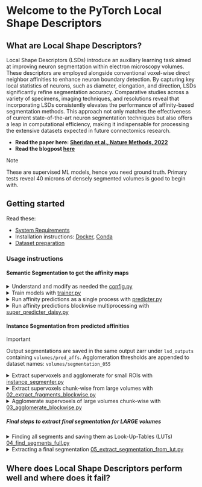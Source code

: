 # Welcome to the PyTorch Local Shape Descriptors

## What are Local Shape Descriptors?

Local Shape Descriptors (LSDs) introduce an auxiliary learning task aimed at improving neuron segmentation within electron microscopy volumes. These descriptors are employed alongside conventional voxel-wise direct neighbor affinities to enhance neuron boundary detection. By capturing key local statistics of neurons, such as diameter, elongation, and direction, LSDs significantly refine segmentation accuracy. Comparative studies across a variety of specimens, imaging techniques, and resolutions reveal that incorporating LSDs consistently elevates the performance of affinity-based segmentation methods. This approach not only matches the effectiveness of current state-of-the-art neuron segmentation techniques but also offers a leap in computational efficiency, making it indispensable for processing the extensive datasets expected in future connectomics research.

- **Read the paper here: [Sheridan et al., Nature Methods, 2022](https://www.nature.com/articles/s41592-022-01711-z)**
- **Read the blogpost [here](https://localshapedescriptors.github.io/)**

> [!Note]
> These are supervised ML models, hence you need ground truth. Primary tests reveal 40 microns of densely segmented volumes is good to begin with.
 
## Getting started

Read these:

- [System Requirements](docs/source/systemrequirements.rst)
- Installation instructions: [Docker](docker/install_docker.md), [Conda](conda_env/install_conda.md)
- [Dataset preparation](data_utils/download_data)

### Usage instructions

#### Semantic Segmentation to get the affinity maps

<details close>
 <summary>Understand and modify as needed the <a href="config/config.py">config.py</a></summary>

<br>

<strong> For training models </strong> <br>
`config.py` contains `SYSTEM`, `DATA`, `PREPROCESS`, `TRAIN`, `MODEL_ISO` (for isotropic datesets) and `MODEL_ANISO` (for anisotropic datasets).
Most of these configurations and hyper-parameters have been populated with default used during experiments.
You may want to modify them to suit your needs. Please look at the commented text adjacent to the hyper-params set to get an idea of what they are.

Separate `config.py` files for public datasets like CREMI, SNEMI, ZEBRAFINCH are provided.

<strong> For running inference with trained models </strong> <br>
`config_predict.py` should be used to run affinity prediction. All configurations set in the file should be automatically picked up by `predicter.py` or `super_predicter_daisy.py`.
Ensure you set the same architectural hyper-parameters under `MODEL_ISO` OR `MODEL_ANISO` for pytorch to load the weights correctly.
Also, ensure you put the data in the correct path inside a `test` folder, and pass the correct `model checkpoint`.

</details>

<details close>
 <summary> Train models with <a href="trainer.py">trainer.py</a></summary>
<br>
<strong> For training models </strong> <br>

Set the hyper-params in the `config.py` file and then run:

```
python trainer.py -c config_cremi.py
```

Note: When a config file is not passed, the default is `config.py`.

</details>

<details close>
 <summary> Run affinity predictions as a single process with <a href="predicter.py">predicter.py</a></summary>

<br>

You can place as many datasets in the `test` folder of your `BRAIN_VOLUME` as you want. Each will be processed but sequentially.

Download **pretrained** models from [here](https://www.dropbox.com/scl/fo/uxmoj3v6i8mos6lwjjvio/h?rlkey=w10iia8rd8alkx3i67u88w0er&dl=0). These models have mostly been trained with default architectural params. We will share more details sooner.

Please modify `config_predict.py` to match your `config.py` used during training. Check **above** for details.

<strong> Run prediction </strong> <br>

```
python predicter.py
```

Note: `predicter.py` does not accept a `config.py` args yet! Hence, all changes must be made in `config_predict.py` as this is default.

</details>

<details>
<summary> Run affinity predictions blockwise multiprocessing with <a href="super_predicter_daisy.py">super_predicter_daisy.py</a></summary>

> **WARNING** <br>
> THIS HAS ONLY BEEN TESTED WITH 3D VOLUMES.

You can place as many datasets in the `test` folder of your `BRAIN_VOLUME` as you want. Each will be processed but sequentially BUT WILL USE MULTIPLE-WORKERS, which makes the predictions faster.

Download **pretrained** models from [here](https://www.dropbox.com/scl/fo/uxmoj3v6i8mos6lwjjvio/h?rlkey=w10iia8rd8alkx3i67u88w0er&dl=0). These models have mostly been trained with default architectural params. We will share more details sooner.

Please modify `config_predict.py` to match your `config.py` used during training. Check **above** for details.

<strong> Run prediction parallely with Daisy task scheduling </strong> <br>

```
python super_predicter_daisy.py
```

Note: `super_predicter_daisy.py` does not accept a `config.py` args yet! Hence, all changes must be made in `config_predict.py` as this is default.

</details>

#### Instance Segmentation from predicted affinities
>[!IMPORTANT]
> Output segmentations are saved in the same output zarr under `lsd_outputs` containing `volumes/pred_affs`.
> Agglomeration thresholds are appended to dataset names: `volumes/segmentation_055`


<details>
<summary> Extract supervoxels and agglomerate for small ROIs with <a href="instance_segmenter.py">instance_segmenter.py</a></summary>

> **WARNING** <br>
> This script should be used with volumes that fit into memory. Predicted affinities are cast as before watershedding float32, so you should have enough RAM.

You must keep the output affinities under `lsd_outputs` for `instance_segmenter.py` to pick them up.
Edit data paths in `config_predict.py`. Watershed and agglomeration will be run sequentially on all output *zarr* files that contain `volumes/pred_affs`.
<br>


<strong> Run watershed and agglomeration </strong> <br>

```
python instance_segmenter.py
```

</details>

<details>
<summary> Extract supervoxels chunk-wise from large volumes with <a href="02_extract_fragments_blockwise.py">02_extract_fragments_blockwise.py</a></summary>

> **IMPORTANT** <br>
> Install [MongoDB](https://www.mongodb.com/docs/manual/installation/) before you begin. <br>
> Ensure you have `pymongo~=4.3.3` and `daisy~=1.0`

> **WARNING** <br>
> `db_host = "localhost:27017"` and `db_name = "lsd_parallel_fragments"` are hardcoded as these in the script. Yet to be supported via `config_predict.py`. `collection_name` would be auto set to the name of your zarr file.

<strong> Run watershed with daisy chunk-wise</strong> <br>

```
python 02_extract_fragments_blockwise.py
```
**NB: 02_extract_fragments_blockwise.py calls [02_extract_fragments_worker.py](engine/post/02_extract_fragments_worker.py)**

</details>

<details>
<summary> Agglomerate supervoxels of large volumes chunk-wise with <a href="03_agglomerate_blockwise.py">03_agglomerate_blockwise.py</a></summary>

> **WARNING** <br>
> This cannot be run if `02_extract_fragments_blockwise.py` has not been run.

<strong> Run agglomeration with daisy chunk-wise</strong> <br>

```
python 03_agglomerate_blockwise.py
```
**NB: 03_agglomerate_blockwise.py calls [03_agglomerate_worker.py](engine/post/03_agglomerate_worker.py)**
</details>

##### Final steps to extract final segmentation for LARGE volumes

<details>
<summary> Finding all segments and saving them as Look-Up-Tables (LUTs) <a href="04_find_segments_full.py">04_find_segments_full.py</a></summary>

> **WARNING** <br>
> This cannot be run if `03_agglomerate_blockwise.py` has not been run. <br>
> **Don't forget to pass `daisy_logs/config_0.yml` from your daisy_logs folder auto-created under `catena/local_shape_descriptors`.** <br>
> Output LUTs are saved under `lsd_outputs`

<strong> Create a LUT file </strong> <br>

```
python 04_find_segments_full.py daisy_logs/config_0.yml
```
</details>

<details>
<summary> Extracting a final segmentation <a href="05_extract_segmentation_from_lut.py">05_extract_segmentation_from_lut.py</a></summary>

> **WARNING** <br>
> This cannot be run if `04_find_segments_full.py` has not been run. <br>
> **Don't forget to pass `daisy_logs/config_0.yml` from your daisy_logs folder auto-created under `catena/local_shape_descriptors`.** <br>
> Final segmentations are saved in the zarr under `lsd_outputs`.

<strong> Extract Segments from LUT </strong> <br>

```
python 05_extract_segmentation_from_lut.py daisy_logs/config_0.yml
```
</details>

## Where does Local Shape Descriptors perform well and where does it fail?
